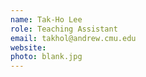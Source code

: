 ```yaml
---
name: Tak-Ho Lee
role: Teaching Assistant
email: takhol@andrew.cmu.edu
website: 
photo: blank.jpg
---
```


